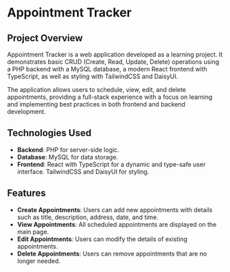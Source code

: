 # Appointment Tracker

## Project Overview
Appointment Tracker is a web application developed as a learning project. It demonstrates basic CRUD (Create, Read, Update, Delete) operations using a PHP backend with a MySQL database, a modern React frontend with TypeScript, as well as styling with TailwindCSS and DaisyUI.

The application allows users to schedule, view, edit, and delete appointments, providing a full-stack experience with a focus on learning and implementing best practices in both frontend and backend development.

## Technologies Used
- **Backend**: PHP for server-side logic.
- **Database**: MySQL for data storage.
- **Frontend**: React with TypeScript for a dynamic and type-safe user interface. TailwindCSS and DaisyUI for styling.

## Features
- **Create Appointments**: Users can add new appointments with details such as title, description, address, date, and time.
- **View Appointments**: All scheduled appointments are displayed on the main page.
- **Edit Appointments**: Users can modify the details of existing appointments.
- **Delete Appointments**: Users can remove appointments that are no longer needed.
